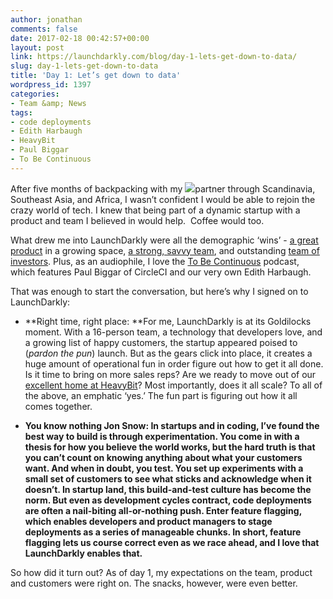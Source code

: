 ```yaml
---
author: jonathan
comments: false
date: 2017-02-18 00:42:57+00:00
layout: post
link: https://launchdarkly.com/blog/day-1-lets-get-down-to-data/
slug: day-1-lets-get-down-to-data
title: 'Day 1: Let’s get down to data'
wordpress_id: 1397
categories:
- Team &amp; News
tags:
- code deployments
- Edith Harbaugh
- HeavyBit
- Paul Biggar
- To Be Continuous
---
```


After five months of backpacking with my [![](https://blog.launchdarkly.com/wp-content/uploads/2017/02/Jonathan-Anderson-Headshot-300x167.jpg)](https://blog.launchdarkly.com/wp-content/uploads/2017/02/Jonathan-Anderson-Headshot.jpg)partner through Scandinavia, Southeast Asia, and Africa, I wasn’t confident I would be able to rejoin the crazy world of tech. I knew that being part of a dynamic startup with a product and team I believed in would help.  Coffee would too. 

What drew me into LaunchDarkly were all the demographic ‘wins’ - [a great product](https://techcrunch.com/2016/12/20/launchdarkly-gets-8-7m-to-get-access-to-the-right-features-in-front-of-right-users/) in a growing space, [a strong, savvy team](https://blog.launchdarkly.com/category/team/), and outstanding [team of investors](https://www.crunchbase.com/organization/launchdarkly#/entity). Plus, as an audiophile, I love the [To Be Continuous](https://itunes.apple.com/us/podcast/to-be-continuous/id1107185328?mt=2) podcast, which features Paul Biggar of CircleCI and our very own Edith Harbaugh.

That was enough to start the conversation, but here’s why I signed on to LaunchDarkly:



 	
  * **Right time, right place: **For me, LaunchDarkly is at its Goldilocks moment. With a 16-person team, a technology that developers love, and a growing list of happy customers, the startup appeared poised to (_pardon the pun_) launch. But as the gears click into place, it creates a huge amount of operational fun in order figure out how to get it all done. Is it time to bring on more sales reps? Are we ready to move out of our [excellent home at HeavyBit](https://www.heavybit.com/)? Most importantly, does it all scale? To all of the above, an emphatic ‘yes.’ The fun part is figuring out how it all comes together.



 	
  * **You know nothing Jon Snow: In startups and in coding, I’ve found the best way to build is through experimentation. You come in with a thesis for how you believe the world works, but the hard truth is that you can’t count on knowing anything about what your customers want. And when in doubt, you test. You set up experiments with a small set of customers to see what sticks and acknowledge when it doesn’t. In startup land, this build-and-test culture has become the norm. But even as development cycles contract, code deployments are often a nail-biting all-or-nothing push. Enter feature flagging, which enables developers and product managers to stage deployments as a series of manageable chunks. In short, feature flagging lets us course correct even as we race ahead, and I love that LaunchDarkly enables that.**


So how did it turn out? As of day 1, my expectations on the team, product and customers were right on. The snacks, however, were even better. 
